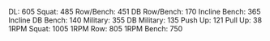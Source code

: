 DL: 605
 Squat: 485
 Row/Bench: 451
 DB Row/Bench: 170
 Incline Bench: 365
 Incline DB Bench: 140
 Military: 355
 DB Military: 135
 Push Up: 121
 Pull Up: 38
 1RPM Squat: 1005
 1RPM Row: 805
 1RPM Bench: 750
